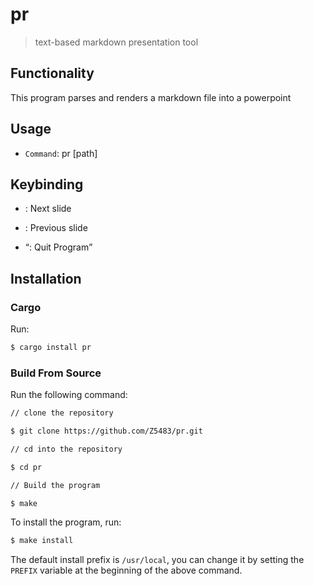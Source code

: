 # pr

> text-based markdown presentation tool

## Functionality

This program parses and renders a markdown file into a powerpoint

## Usage

- `Command`: pr [path]

## Keybinding

- <n>: Next slide
- <p>: Previous slide
- <q>: Quit Program

## Installation

### Cargo

Run:

```sh
$ cargo install pr
```

### Build From Source

Run the following command:

```sh
// clone the repository

$ git clone https://github.com/Z5483/pr.git

// cd into the repository

$ cd pr

// Build the program

$ make
```

To install the program, run:

```sh
$ make install
```

The default install prefix is `/usr/local`, you can change it by setting the
`PREFIX` variable at the beginning of the above command.
